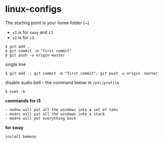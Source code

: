 # linux-configs

The starting point is your home folder (~)
- `v1` is for `sway` and `i3`
- `v2` is for `i3`


```
$ git add .
$ git commit -m "first commit"
$ git push -u origin master
```

single line

```
$ git add .; git commit -m "first commit"; git push -u origin  master
```

disable audio bell - the command below in `/etc/profile`  
```
$ xset -b
``` 

**commands for i3**
```
- mod+w will put all the windows into a set of tabs
- mod+s will put all the windows into a stack
- mod+e will put everything back
```

**for sway**
```
install bemenu
```
